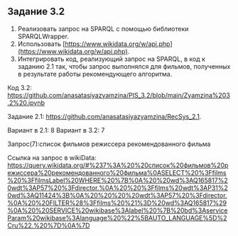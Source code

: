 ## Задание 3.2

1. Реализовать запрос на SPARQL с помощью библиотеки SPARQLWrapper.
2. Использовать [https://www.wikidata.org/w/api.php](https://www.wikidata.org/w/api.php).
3. Интегрировать код, реализующий запрос на SPARQL, в код к заданию 2.1 так, чтобы запрос выполнялся для фильмов, полученных в результате работы рекомендующего алгоритма.

Код 3.2: https://github.com/anasatasiyazyamzina/PIS_3.2/blob/main/Zyamzina%203.2%20.ipynb

Задание 2.1: https://github.com/anasatasiyazyamzina/RecSys_2.1.

Вариант в 2.1: 8
Вариант в 3.2: 7

Запрос(7):список фильмов режиссера рекомендованного фильма

Ссылка на запрос в wikiData: https://query.wikidata.org/#%237%3A%20%20список%20фильмов%20режиссера%20рекомендованного%20фильма%0ASELECT%20%3Ffilms%20%3FfilmsLabel%20WHERE%20%7B%0A%20%20wd%3AQ165817%20wdt%3AP57%20%3Fdirector.%0A%20%20%3Ffilms%20wdt%3AP31%20wd%3AQ11424%3B%0A%20%20%20%20wdt%3AP57%20%3Fdirector.%0A%20%20FILTER%28%3Ffilms%20%21%3D%20wd%3AQ165817%29%0A%20%20SERVICE%20wikibase%3Alabel%20%7B%20bd%3AserviceParam%20wikibase%3Alanguage%20%22%5BAUTO_LANGUAGE%5D%2Cru%22.%20%7D%0A%7D


